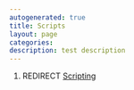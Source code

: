 ```yaml
---
autogenerated: true
title: Scripts
layout: page
categories: 
description: test description
---
```


1.  REDIRECT [Scripting](Scripting)
